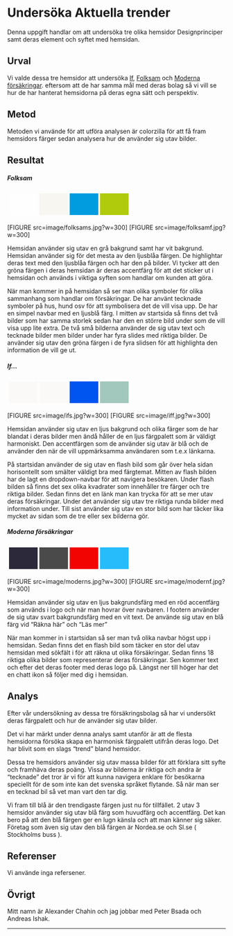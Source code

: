 Undersöka Aktuella trender
=======================

Denna uppgift handlar om att undersöka tre olika hemsidor Designprinciper samt deras element och syftet med hemsidan.

Urval
-----------------------
Vi valde dessa tre hemsidor att undersöka [If](https://www.if.se/privat), [Folksam](https://www.folksam.se/) och [Moderna försäkringar](https://www.modernaforsakringar.se/). eftersom att de har samma mål med deras bolag så vi vill se hur de har hanterat hemsidorna på deras egna sätt och perspektiv.



Metod
-----------------------
Metoden vi använde för att utföra analysen är colorzilla för att få fram hemsidors färger sedan analysera hur de använder sig utav bilder.



Resultat
-----------------------


##### Folksam
<table style="border-spacing: 4px; border-collapse: separate">
<tr>
<td style="height: 50px; width: 50px; background-color: #FEFEFE">
<td style="height: 50px; width: 50px; background-color: #F8F6F0">
<td style="height: 50px; width: 50px; background-color: #009CE0">
<td style="height: 50px; width: 50px; background-color: #B0CB0B">

</tr>
</table>

[FIGURE src=image/folksams.jpg?w=300]
[FIGURE src=image/folksamf.jpg?w=300]

Hemsidan använder sig utav en grå bakgrund samt har vit bakgrund. Hemsidan använder sig för det mesta av den ljusblåa färgen. De highlightar deras text med den ljusblåa färgen och har den på bilder. Vi tycker att den gröna färgen i deras hemsidan är deras accentfärg för att det sticker ut i hemsidan och används i viktiga syften som handlar om kunden att göra.

När man kommer in på hemsidan så ser man olika symboler för olika sammanhang som handlar om försäkringar. De har använt tecknade symboler på hus, hund osv för att symbolisera det de vill visa upp. De har en simpel navbar med en ljusblå färg. I mitten av startsida så finns det två bilder som har samma storlek sedan har den en större bild under som de vill visa upp lite extra. De två små bilderna använder de sig utav text och tecknade bilder men bilder under har fyra slides med riktiga bilder. De använder sig utav den gröna färgen i de fyra slidsen för att highlighta den information de vill ge ut.


##### If...
<table style="border-spacing: 4px; border-collapse: separate">
<tr>
<td style="height: 50px; width: 50px; background-color: #FAF9F7">
<td style="height: 50px; width: 50px; background-color: #FAF9F7">
<td style="height: 50px; width: 50px; background-color: #0054F0">
<td style="height: 50px; width: 50px; background-color: #A2C7BD">

</tr>
</table>

[FIGURE src=image/ifs.jpg?w=300]
[FIGURE src=image/iff.jpg?w=300]

Hemsidan använder sig utav en ljus bakgrund och olika färger som de har blandat i deras bilder men ändå håller de en ljus färgpalett som är väldigt harmoniskt. Den accentfärgen som de använder sig utav är blå och de använder den när de vill uppmärksamma användaren som t.e.x länkarna.

På startsidan använder de sig utav en flash bild som går över hela sidan horisontellt som smälter väldigt bra med färgtemat. Mitten av flash bilden har de lagt en dropdown-navbar för att navigera besökaren. Under flash bilden så finns det sex olika kvadrater som innehåller tre färger och tre riktiga bilder. Sedan finns det en länk man kan trycka för att se mer utav deras försäkringar. Under det använder sig utav tre riktiga runda bilder med information under. Till sist använder sig utav en stor bild som har täcker lika mycket av sidan som de tre eller sex bilderna gör.


##### Moderna försäkringar
<table style="border-spacing: 4px; border-collapse: separate">
<tr>
<td style="height: 50px; width: 50px; background-color: #2C293A">
<td style="height: 50px; width: 50px; background-color: #4A4A4A">
<td style="height: 50px; width: 50px; background-color: #F20403">
<td style="height: 50px; width: 50px; background-color: #26BCFC">

</tr>
</table>

[FIGURE src=image/moderns.jpg?w=300]
[FIGURE src=image/modernf.jpg?w=300]

Hemsidan använder sig utav en ljus bakgrundsfärg med en röd accentfärg som används i logo och när man hovrar över navbaren. I footern använder de sig utav svart bakgrundsfärg med en vit text. De använde sig utav en blå färg vid “Räkna här” och “Läs mer”

När man kommer in i startsidan så ser man två olika navbar högst upp i hemsidan. Sedan finns det en flash bild som täcker en stor del utav hemsidan med sökfält i för att räkna ut olika försäkringar. Sedan finns 18 riktiga olika bilder som representerar deras försäkringar. Sen kommer text och efter det deras footer med deras logo på. Längst ner till höger har det en chatt ikon så följer med dig i hemsidan.


Analys
-----------------------
Efter vår undersökning av dessa tre försäkringsbolag så har vi undersökt deras färgpalett och hur de använder sig utav bilder.

Det vi har märkt under denna analys samt utanför är att de flesta hemsidorna försöka skapa en harmonisk färgpalett utifrån deras logo. Det har blivit som en slags “trend” bland hemsidor.

Dessa tre hemsidors använder sig utav massa bilder för att förklara sitt syfte och framhäva deras poäng. Vissa av bilderna är riktiga och andra är “tecknade” det tror är vi för att kunna navigera enklare för besökarna speciellt för de som inte kan det svenska språket flytande. Så när man ser en tecknad bil så vet man vart den tar dig.

Vi fram till blå är den trendigaste färgen just nu för tillfället. 2 utav 3 hemsidor använder sig utav blå färg som huvudfärg och accentfärg. Det kan bero på att den blå färgen ger en lugn känsla och att man känner sig säker. Företag som även sig utav den blå färgen är Nordea.se och Sl.se ( Stockholms buss ).



Referenser
-----------------------

Vi använde inga refersener.

Övrigt
-----------------------

Mitt namn är Alexander Chahin och jag jobbar med Peter Bsada och Andreas Ishak.

-----------------------

